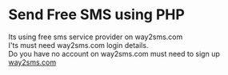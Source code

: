 # Send Free SMS using PHP
Its using free sms service provider on way2sms.com <br>
I'ts must need way2sms.com login details. <br>
Do you have no account on way2sms.com must need to sign up <a href="http://site21.way2sms.com/jsp/UserRegistration.jsp" target="_blank">way2sms.com  </a>
